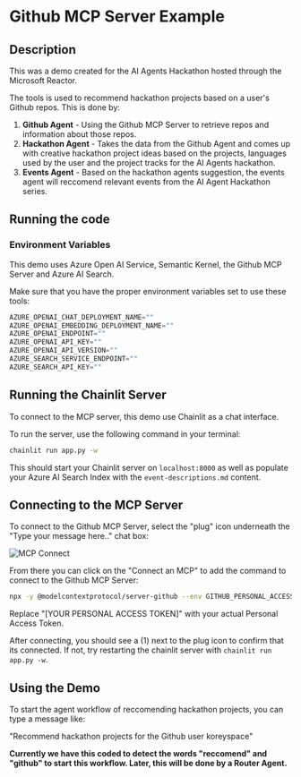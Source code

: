 # Github MCP Server Example

## Description

This was a demo created for the AI Agents Hackathon hosted through the Microsoft Reactor.

The tools is used to recommend hackathon projects based on a user's Github repos.
This is done by:

1. **Github Agent** - Using the Github MCP Server to retrieve repos and information about those repos.
2. **Hackathon Agent** - Takes the data from the Github Agent and comes up with creative hackathon project ideas based on the projects, languages used by the user and the project tracks for the AI Agents hackathon.
3. **Events Agent** - Based on the hackathon agents suggestion, the events agent will reccomend relevant events from the AI Agent Hackathon series. 

## Running the code 

### Environment Variables

This demo uses Azure Open AI Service, Semantic Kernel, the Github MCP Server and Azure AI Search.

Make sure that you have the proper environment variables set to use these tools:

```python
AZURE_OPENAI_CHAT_DEPLOYMENT_NAME=""
AZURE_OPENAI_EMBEDDING_DEPLOYMENT_NAME=""
AZURE_OPENAI_ENDPOINT=""
AZURE_OPENAI_API_KEY=""
AZURE_OPENAI_API_VERSION=""
AZURE_SEARCH_SERVICE_ENDPOINT=""
AZURE_SEARCH_API_KEY=""
``` 

## Running the Chainlit Server

To connect to the MCP server, this demo use Chainlit as a chat interface. 

To run the server, use the following command in your terminal:

```bash
chainlit run app.py -w
```

This should start your Chainlit server on `localhost:8000` as well as populate your Azure AI Search Index with the `event-descriptions.md` content. 

## Connecting to the MCP Server

To connect to the Github MCP Server, select the "plug" icon underneath the "Type your message here.." chat box:

![MCP Connect](./github-mcp/images/mcp-chainlit-1.png)

From there you can click on the "Connect an MCP" to add the command to connect to the Github MCP Server:

```bash
npx -y @modelcontextprotocol/server-github --env GITHUB_PERSONAL_ACCESS_TOKEN=[YOUR PERSONAL ACCESS TOKEN]
```

Replace "[YOUR PERSONAL ACCESS TOKEN]" with your actual Personal Access Token. 

After connecting, you should see a (1) next to the plug icon to confirm that its connected. If not, try restarting the chainlit server with `chainlit run app.py -w`.

## Using the Demo 

To start the agent workflow of reccomending hackathon projects, you can type a message like: 

"Recommend hackathon projects for the Github user koreyspace"

**Currently we have this coded to detect the words "reccomend" and "github" to start this workflow. Later, this will be done by a Router Agent.**

